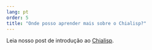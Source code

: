 ```yaml
---
lang: pt
order: 5
title: "Onde posso aprender mais sobre o Chialisp?"
---
```


Leia nosso post de introdução ao [Chialisp](https://www.chia.net/2019/11/27/chialisp.en.html).

